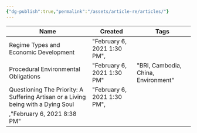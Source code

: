 ```yaml
---
{"dg-publish":true,"permalink":"/assets/article-re/articles/"}
---
```


|Name|Created|Tags|
|---|---|---|
|Regime Types and Economic Development|"February 6, 2021 1:30 PM",|
|Procedural Environmental Obligations|"February 6, 2021 1:30 PM"|"BRI, Cambodia, China, Environment"|
|Questioning The Priority: A Suffering Artisan or a Living being with a Dying Soul|"February 6, 2021 1:30 PM",|
|,"February 6, 2021 8:38 PM"||
